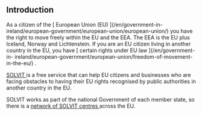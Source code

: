 ##  Introduction

As a citizen of the [ European Union (EU) ](/en/government-in-
ireland/european-government/european-union/european-union/) you have the right
to move freely within the EU and the EEA. The EEA is the EU plus Iceland,
Norway and Lichtenstein. If you are an EU citizen living in another country in
the EU, you have [ certain rights under EU law ](/en/government-in-
ireland/european-government/european-union/freedom-of-movement-in-the-eu/) .

[ SOLVIT ](http://ec.europa.eu/solvit/site/index_en.htm) is a free service
that can help EU citizens and businesses who are facing obstacles to having
their EU rights recognised by public authorities in another country in the EU.

SOLVIT works as part of the national Government of each member state, so there
is a [ network of SOLVIT centres
](http://ec.europa.eu/solvit/contact/index_en.htm) across the EU.  
